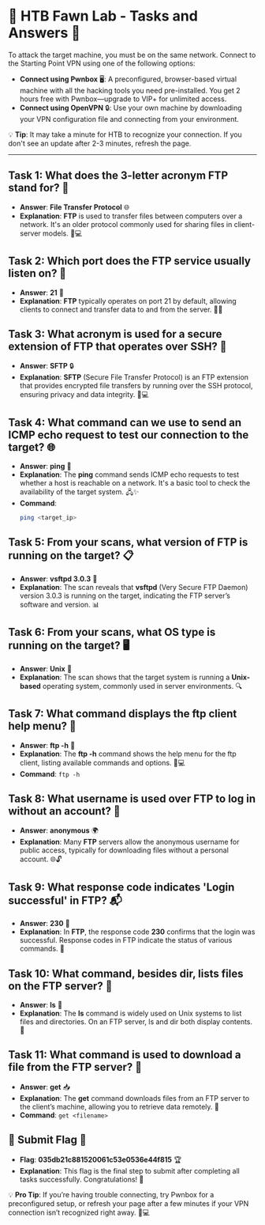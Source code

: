 # 🦌 HTB Fawn Lab - Tasks and Answers 🐾

To attack the target machine, you must be on the same network. Connect to the Starting Point VPN using one of the following options:

- **Connect using Pwnbox** 🖥️: A preconfigured, browser-based virtual machine with all the hacking tools you need pre-installed. You get 2 hours free with Pwnbox—upgrade to VIP+ for unlimited access.
- **Connect using OpenVPN** 🔒: Use your own machine by downloading your VPN configuration file and connecting from your environment.

💡 **Tip**: It may take a minute for HTB to recognize your connection. If you don't see an update after 2-3 minutes, refresh the page.

---

## Task 1: What does the 3-letter acronym **FTP** stand for? 📂

- **Answer**: **File Transfer Protocol** 🌐
- **Explanation**: **FTP** is used to transfer files between computers over a network. It's an older protocol commonly used for sharing files in client-server models. 📁💻

## Task 2: Which port does the **FTP** service usually listen on? 🔌

- **Answer**: **21** 🔢
- **Explanation**: **FTP** typically operates on port 21 by default, allowing clients to connect and transfer data to and from the server. 🔗📡

## Task 3: What acronym is used for a secure extension of FTP that operates over SSH? 🔐

- **Answer**: **SFTP** 🔒
- **Explanation**: **SFTP** (Secure File Transfer Protocol) is an FTP extension that provides encrypted file transfers by running over the SSH protocol, ensuring privacy and data integrity. 🔑💻

## Task 4: What command can we use to send an ICMP echo request to test our connection to the target? 🌐

- **Answer**: **ping** 🏓
- **Explanation**: The **ping** command sends ICMP echo requests to test whether a host is reachable on a network. It's a basic tool to check the availability of the target system. 🖧✨
- **Command**:
  ```bash
  ping <target_ip>

## Task 5: From your scans, what version of FTP is running on the target? 📋

- **Answer**: **vsftpd 3.0.3** 📝
- **Explanation**: The scan reveals that **vsftpd** (Very Secure FTP Daemon) version 3.0.3 is running on the target, indicating the FTP server’s software and version. 📊

## Task 6: From your scans, what OS type is running on the target? 🖥️

- **Answer**: **Unix** 🐧
- **Explanation**: The scan shows that the target system is running a **Unix-based** operating system, commonly used in server environments. 🔍

## Task 7: What command displays the ftp client help menu? 📝

- **Answer**: **ftp -h** 📖
- **Explanation**: The **ftp -h** command shows the help menu for the ftp client, listing available commands and options. 📑💻
- **Command**: ```ftp -h```

## Task 8: What username is used over FTP to log in without an account? 👤

- **Answer**: **anonymous** 🌍
- **Explanation**: Many **FTP** servers allow the anonymous username for public access, typically for downloading files without a personal account. 🌐🔓

## Task 9: What response code indicates 'Login successful' in FTP? 📬

- **Answer**: **230** 📨
- **Explanation**: In **FTP**, the response code **230** confirms that the login was successful. Response codes in FTP indicate the status of various commands. 💬

## Task 10: What command, besides dir, lists files on the FTP server? 📁

- **Answer**: **ls** 📂
- **Explanation**: The **ls** command is widely used on Unix systems to list files and directories. On an FTP server, ls and dir both display contents. 📜

## Task 11: What command is used to download a file from the FTP server? 💾

- **Answer**: **get** 📥
- **Explanation**: The **get** command downloads files from an FTP server to the client’s machine, allowing you to retrieve data remotely. 📩
- **Command**: ```get <filename>```

## 🎯 Submit Flag 🏁

- **Flag**: **035db21c881520061c53e0536e44f815** 🏆
- **Explanation**: This flag is the final step to submit after completing all tasks successfully. Congratulations! 🎉

💡 **Pro Tip**: If you’re having trouble connecting, try Pwnbox for a preconfigured setup, or refresh your page after a few minutes if your VPN connection isn’t recognized right away. 🔄💻